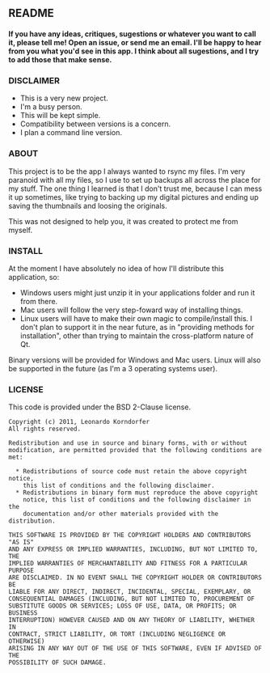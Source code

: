 ## README

#### If you have any ideas, critiques, sugestions or whatever you want to call it, please tell me! Open an issue, or send me an email. I'll be happy to hear from you what you'd see in this app. I think about all sugestions, and I try to add those that make sense.

### DISCLAIMER

* This is a very new project. 
* I'm a busy person. 
* This will be kept simple. 
* Compatibility between versions is a concern. 
* I plan a command line version.

### ABOUT

This project is to be the app I always wanted to rsync my files. I'm very paranoid with all my files, so I use to set up backups all across the place for my stuff. The one thing I learned is that I don't trust me, because I can mess it up sometimes, like trying to backing up my digital pictures and ending up saving the thumbnails and loosing the originals.

This was not designed to help you, it was created to protect me from myself.

### INSTALL

At the moment I have absolutely no idea of how I'll distribute this application, so:

* Windows users might just unzip it in your applications folder and run it from there.
* Mac users will follow the very step-foward way of installing things.
* Linux users will have to make their own magic to compile/install this. I don't plan to support it in the near future, as in "providing methods for installation", other than trying to maintain the cross-platform nature of Qt.

Binary versions will be provided for Windows and Mac users. Linux will also be supported in the future (as I'm a 3 operating systems user).


### LICENSE

This code is provided under the BSD 2-Clause license.

	Copyright (c) 2011, Leonardo Korndorfer
	All rights reserved.

	Redistribution and use in source and binary forms, with or without
	modification, are permitted provided that the following conditions are met:

	  * Redistributions of source code must retain the above copyright notice,
	    this list of conditions and the following disclaimer.
	  * Redistributions in binary form must reproduce the above copyright
	    notice, this list of conditions and the following disclaimer in the
	    documentation and/or other materials provided with the distribution.

	THIS SOFTWARE IS PROVIDED BY THE COPYRIGHT HOLDERS AND CONTRIBUTORS "AS IS"
	AND ANY EXPRESS OR IMPLIED WARRANTIES, INCLUDING, BUT NOT LIMITED TO, THE
	IMPLIED WARRANTIES OF MERCHANTABILITY AND FITNESS FOR A PARTICULAR PURPOSE
	ARE DISCLAIMED. IN NO EVENT SHALL THE COPYRIGHT HOLDER OR CONTRIBUTORS BE
	LIABLE FOR ANY DIRECT, INDIRECT, INCIDENTAL, SPECIAL, EXEMPLARY, OR
	CONSEQUENTIAL DAMAGES (INCLUDING, BUT NOT LIMITED TO, PROCUREMENT OF
	SUBSTITUTE GOODS OR SERVICES; LOSS OF USE, DATA, OR PROFITS; OR BUSINESS
	INTERRUPTION) HOWEVER CAUSED AND ON ANY THEORY OF LIABILITY, WHETHER IN
	CONTRACT, STRICT LIABILITY, OR TORT (INCLUDING NEGLIGENCE OR OTHERWISE)
	ARISING IN ANY WAY OUT OF THE USE OF THIS SOFTWARE, EVEN IF ADVISED OF THE
	POSSIBILITY OF SUCH DAMAGE.
